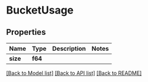 # BucketUsage

## Properties

Name | Type | Description | Notes
------------ | ------------- | ------------- | -------------
**size** | **f64** |  | 

[[Back to Model list]](../README.md#documentation-for-models) [[Back to API list]](../README.md#documentation-for-api-endpoints) [[Back to README]](../README.md)


